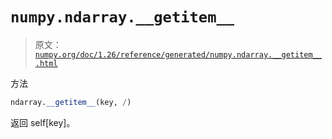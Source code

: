 # `numpy.ndarray.__getitem__`

> 原文：[`numpy.org/doc/1.26/reference/generated/numpy.ndarray.__getitem__.html`](https://numpy.org/doc/1.26/reference/generated/numpy.ndarray.__getitem__.html)

方法

```py
ndarray.__getitem__(key, /)
```

返回 self[key]。
